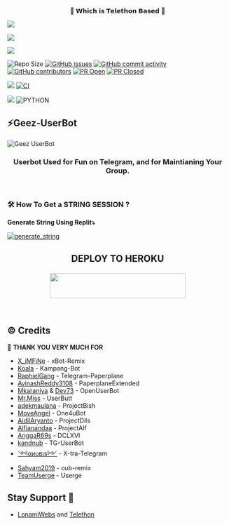 <p align="center"> 🚀 𝗪𝗵𝗶𝗰𝗵 𝗶𝘀 𝗧𝗲𝗹𝗲𝘁𝗵𝗼𝗻 𝗕𝗮𝘀𝗲𝗱 🚀</p>
<p align="left">
  <a href="https://github.com/vckyou/Geez-UserBot/fork"><img src="https://img.shields.io/github/forks/vckyou/Geez-UserBot?label=Fork&style=social"></a>
  </p>
<p align="left">
  <a href="https://github.com/vckyou/Geez-UserBot"><img src="https://img.shields.io/github/stars/vckyou/Geez-UserBot?style=social"></a>
  </p>
<p align="left">
  <a href="https://github.com/vckyou/Geez-UserBot/blob/Geez-UserBot/LICENSE"><img src="https://img.shields.io/github/license/vckyou/Geez-UserBot?&style=social&logo=github">
  </a></p>


![Repo Size](https://img.shields.io/github/repo-size/vckyou/Geez-UserBot?&style=plastic&logo=github)
[![GitHub issues](https://img.shields.io/github/issues/vckyou/Geez-UserBot?&style=plastic&logo=github)](https://github.com/vckyou/Geez-UserBot/issues)
[![GitHub commit activity](https://img.shields.io/github/commit-activity/m/vckyou/Geez-UserBot?&style=plastic&logo=github)](https://github.com/vckyou/Geez-UserBot/graphs/commit-activity)
[![GitHub contributors](https://img.shields.io/github/contributors/vckyou/Geez-UserBot?&style=plastic&logo=github)](https://GitHub.com/vckyou/Geez-UserBot/graphs/contributors/)
[![PR Open](https://img.shields.io/github/issues-pr/vckyou/Geez-UserBot?&style=plastic&logo=github)](https://github.com/Vckyou/Geez-UserBot/pulls)
[![PR Closed](https://img.shields.io/github/issues-pr-closed/vckyou/Geez-UserBot?&style=plastic&logo=github)](https://github.com/vckyou/Geez-UserBot/pulls?q=is:closed)
<p align="justify">
<a href="https://github.com/vckyou/Geez-UserBot/commits/Geez-UserBot"><img src="https://img.shields.io/github/last-commit/vckyou/Geez-UserBot?color=ff69b4&logo=github&logoColor=ff69b4&style=for-the-badge" /></a>
<a href="https://github.com/vckyou/Geez-UserBot/actions/workflows/main.yml"><img src="https://img.shields.io/github/workflow/status/vckyou/Geez-UserBot/CI/Geez-UserBot?style=for-the-badge&logo=github-actions&logoColor=aqua" alt="CI" /></a>
</p>
<p align="justify">
<a href="https://pypi.org/project/Telethon/"><img src="https://img.shields.io/pypi/v/telethon?color=important&label=telethon&logo=python&logoColor=brightgreen&style=for-the-badge" /></a>
<img alt="PYTHON" src="https://img.shields.io/badge/PYTHON-v3.9.4-white?style=for-the-badge&logo=appveyor"/>
</p>
<p align="left">
</p>

## ⚡Geez-UserBot
![Geez UserBot](https://telegra.ph/file/c92925807ed5a1c68ebff.png)

<h3 align="center">Userbot Used for Fun on Telegram, and for Maintianing Your Group.</h3>
<p align="center">&nbsp;</p>


### 🛠️ How To Get a STRING SESSION ?

**Generate String Using Replit⤵️**

<a href="https://replit.com/@Vckyou/Geez-String-Session#main.py"><img src="https://img.shields.io/badge/run-string__session.py-magenta?style=for-the-badge&logo=repl.it" alt="generate_string" /></a>

## <p align="center">DEPLOY TO HEROKU</p>

<p align="center"><a href="https://heroku.com/deploy?template=https://github.com/vckyou/Geez-UserBot/tree/Geez-UserBot"> <img src="https://img.shields.io/badge/Deploy%25To%25Heroku-black?style=flat&logo=heroku" width="310" height="57.56" /></a></p>

<br>
</p>

## © Credits 

 🙏 **THANK YOU VERY MUCH FOR**

*   [X_iMFiNe](https://github.com/ximfine/xBot-Remix) - xBot-Remix
*   [Koala](https://github.com/ManusiaRakitan/Kampang-Bot) - Kampang-Bot
*   [RaphielGang](https://github.com/RaphielGang) - Telegram-Paperplane
*   [AvinashReddy3108](https://github.com/AvinashReddy3108) - PaperplaneExtended
*   [Mkaraniya](https://github.com/mkaraniya) & [Dev73](https://github.com/Devp73) - OpenUserBot
*   [Mr.Miss](https://github.com/keselekpermen69) - UserButt
*   [adekmaulana](https://github.com/adekmaulana) - ProjectBish
*   [MoveAngel](https://github.com/MoveAngel) - One4uBot
*   [AidilAryanto](https://github.com/aidilaryanto) - ProjectDils 
*   [Alfianandaa](https://github.com/alfianandaa/ProjectAlf) - ProjectAlf
*   [AnggaR69s](https://github.com/GengKapak/DCLXVI) - DCLXVI
*   [kandnub](https://github.com/kandnub) - TG-UserBot
*   [༺αиυвιѕ༻](https://github.com/Dark-Princ3) - X-tra-Telegram
*   [Sahyam2019](https://github.com/sahyam2019/oub-remix) - oub-remix
*   [TeamUserge](https://github.com/UsergeTeam/Userge) - Userge


## Stay Support 🚀
*   [LonamiWebs](https://github.com/LonamiWebs/) and [Telethon](https://github.com/LonamiWebs/Telethon)
